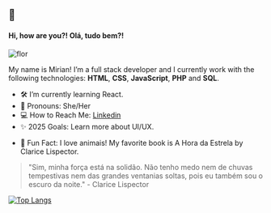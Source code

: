 ## 🍄

#### Hi, how are you?! Olá, tudo bem?! 

![flor](https://img.shields.io/badge/🌱-blooming-green)

My name is Mirian! I’m a full stack developer and I currently work with the following technologies: **HTML**, **CSS**, **JavaScript**, **PHP** and **SQL**.

- 🛠️ I’m currently learning React.
- 🍃 Pronouns: She/Her
- 💻 How to Reach Me: [Linkedin](www.linkedin.com/in/zagvii)
- ✨ 2025 Goals: Learn more about UI/UX.
<!-- - My BIG PHP Project: [Daily Class](https://daily-class.000webhostapp.com) -->
- 🐶 Fun Fact: I love animais! My favorite book is A Hora da Estrela by Clarice Lispector.

> "Sim, minha força está na solidão. Não tenho medo nem de chuvas tempestivas nem das grandes ventanias soltas, pois eu também sou o escuro da noite." - Clarice Lispector

[![Top Langs](https://github-readme-stats.vercel.app/api/top-langs/?username=zagvii&layout=compact)](https://github.com/zagvii/github-readme-stats)
